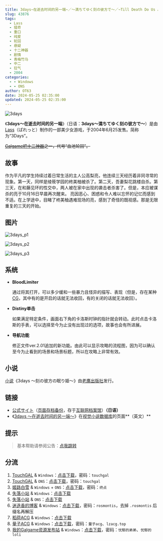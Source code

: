 ```yaml
---
title: 3days~在逝去时间的另一端~／～満ちてゆく刻の彼方で～／~Till Death Do Us A Part~
slug: 43876
tags:
  - Lass
  - 猎奇
  - 重口
  - 纯爱
  - 轮回
  - 悬疑
  - 十二神器
  - 剧情
  - 青梅竹马
  - 中二
  - 狂气
  - 2004
categories:
  - - Windows
  - - ONS
author: OT63
date: 2024-05-25 02:35:00
updated: 2024-05-25 02:35:00
---
```


![3days](https://static.saop.cc/vns/img/3days.webp)

《**3days～在逝去时间的另一端**》（日语：**3days～満ちてゆく刻の彼方で～**）是由[Lass](https://zh.moegirl.org.cn/index.php?title=Lass&action=edit&redlink=1)（ぱれっと）制作的一部美少女游戏，于2004年6月25发售。简称为“3Days”。

~~[Galgame吧十二神器](https://zh.moegirl.org.cn/Galgame吧十二神器)之一，代号“血池轮回”。~~

<!-- more -->

## 故事

作为平凡的学生持续过着日常生活的主人公高梨亮，他连续三天经历着非同寻常的现象。第一天，同样是绫筱学园的柊美柚被杀了。第二天，吾妻梨花跳楼自杀。第三天，在和藤见环的性交中，两人被在家中出现的袭击者杀害了。但是，本应被谋杀的亮于10月16日早晨再次醒来。 亮因恶心、困惑和令人难以忘怀的记忆而感到不适。在上学途中，目睹了柊美柚遇难现场的亮，感到了奇怪的既视感。那是无限重复的三天的开始。

## 图片

![3days_p1](https://static.saop.cc/vns/img/3days_p1.webp)

![3days_p2](https://static.saop.cc/vns/img/3days_p2.webp)

![3days_p3](https://static.saop.cc/vns/img/3days_p3.webp)

## 系统

- **BloodLimiter**

  通过将其打开，可以多少缓和一些暴力且怪异的描写、表现（但是，存在某种[CG](https://zh.wikipedia.org/wiki/電腦圖形)，其中有的是开启的话就无法收回，有的关闭的话就无法收回）。

- **Distiny单击**

  如果满足特定条件，画面右下角的卡洛斯时钟的指针就会转动。此时点击卡洛斯的手表，可以选择至今为止没有出现过的选项，故事也会有所进展。

- **导航功能**

  修正文件ver.2.01追加的新功能。由此可以显示攻略的流程图，因为可以确认至今为止看到的场景和场景标题，所以在攻略上非常有效。

## 小说

[小说](https://zh.wikipedia.org/wiki/小說)《3days 〜刻の彼方の眠り姫〜》由[老鹰出版社](https://zh.wikipedia.org/w/index.php?title=老鹰出版社&action=edit&redlink=1)发行。

## 链接

- [公式サイト](http://lass.jp/)（[页面存档备份](https://web.archive.org/web/20090826085207/http://lass.jp/)，存于[互联网档案馆](https://zh.wikipedia.org/wiki/互联网档案馆)）**（日语）**
- 《[3days ～在逝去时间的另一端～](https://vndb.org/v1085)》在[视觉小说数据库](https://zh.wikipedia.org/wiki/視覺小說數據庫)的页面**（英文）**

## 提示

> 基本帮助请参阅公告：[点我跳转](/p/announcement/)

## 分流

1. [TouchGAL](https://www.touchgal.io/) & `Windows`：[点击下载](https://pan.touchgal.net/s/GXwUX)，密码：`touchgal`
2. [TouchGAL](https://www.touchgal.io/) & `ONS`：[点击下载](https://pan.touchgal.net/s/OExFW)，密码：`touchgal`
3. [姬路白雪](https://pan.jlbx.xyz/) & `Windows` + `ONS`：[点击下载](https://pan.jlbx.xyz/?s=3days)，密码：`终点`
4. [失落小站](https://www.shinnku.com/) & `Windows`：[点击下载](https://www.shinnku.com/api/download/0/win/3days~%E5%9C%A8%E9%80%9D%E5%8E%BB%E6%97%B6%E9%97%B4%E7%9A%84%E5%8F%A6%E4%B8%80%E7%AB%AF.7z)
5. [失落小站](https://www.shinnku.com/) & `ONS`：[点击下载](https://www.shinnku.com/api/download/0/ons/3days.zip)
6. [迷迭香的博客](https://rosmontis.com/) & `Windows`：[点击下载](https://drive.rosmontis.com/s/bKKU5)，密码：`rosmontis`，去掉 `.rosmontis` 后缀名再解压
7. [稻荷ACG](https://amoebi.com/) & `Windows`：[点击下载](https://sakustar.top/art/530)
8. [量子ACG](https://lzacg.org/) & `Windows`：[点击下载](https://lzacg.org/4940)，密码：`量子acg`、`lzacg.top`
9. [我的Galgame资源发布站](https://www.ttloli.com/) & `Windows`：[点击下载](https://www.ttloli.com/3days.html)，密码：`忧郁的弟弟`、`忧郁的loli`
